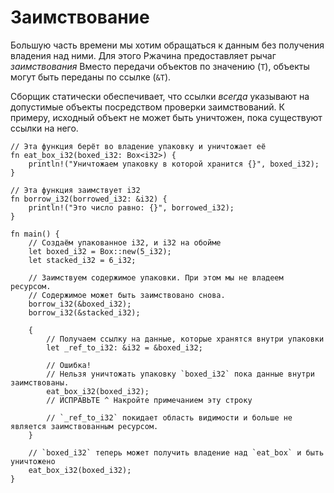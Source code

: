 # Заимствование

Большую часть времени мы хотим обращаться к данным без получения владения над
ними. Для этого Ржачина предоставляет рычаг *заимствования* Вместо передачи
объектов по значению (`T`), объекты могут быть переданы по ссылке (`&T`).

Сборщик статически обеспечивает, что ссылки *всегда* указывают на допустимые
объекты посредством проверки заимствований. К примеру, исходный объект не может
быть уничтожен, пока существуют ссылки на него.

```rust,editable,ignore,mdbook-runnable
// Эта функция берёт во владение упаковку и уничтожает её
fn eat_box_i32(boxed_i32: Box<i32>) {
    println!("Уничтожаем упаковку в которой хранится {}", boxed_i32);
}

// Эта функция заимствует i32
fn borrow_i32(borrowed_i32: &i32) {
    println!("Это число равно: {}", borrowed_i32);
}

fn main() {
    // Создаём упакованное i32, и i32 на обойме
    let boxed_i32 = Box::new(5_i32);
    let stacked_i32 = 6_i32;

    // Заимствуем содержимое упаковки. При этом мы не владеем ресурсом.
    // Содержимое может быть заимствовано снова.
    borrow_i32(&boxed_i32);
    borrow_i32(&stacked_i32);

    {
        // Получаем ссылку на данные, которые хранятся внутри упаковки
        let _ref_to_i32: &i32 = &boxed_i32;

        // Ошибка!
        // Нельзя уничтожать упаковку `boxed_i32` пока данные внутри заимствованы.
        eat_box_i32(boxed_i32);
        // ИСПРАВЬТЕ ^ Накройте примечанием эту строку

        // `_ref_to_i32` покидает область видимости и больше не является заимствованным ресурсом.
    }

    // `boxed_i32` теперь может получить владение над `eat_box` и быть уничтожено
    eat_box_i32(boxed_i32);
}
```

